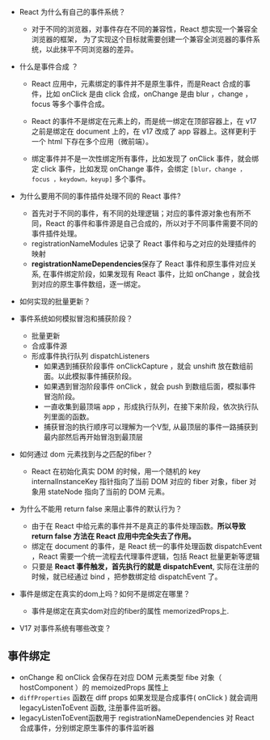 -   React 为什么有自己的事件系统？ 
	- 对于不同的浏览器，对事件存在不同的兼容性，React 想实现一个兼容全浏览器的框架， 为了实现这个目标就需要创建一个兼容全浏览器的事件系统，以此抹平不同浏览器的差异。


-   什么是事件合成 ？ 
	- React 应用中，元素绑定的事件并不是原生事件，而是React 合成的事件，比如 onClick 是由 click 合成，onChange 是由 blur ，change ，focus 等多个事件合成。

	- React 的事件不是绑定在元素上的，而是统一绑定在顶部容器上，在 v17 之前是绑定在 document 上的，在 v17 改成了 app 容器上。这样更利于一个 html 下存在多个应用（微前端）。
	- 绑定事件并不是一次性绑定所有事件，比如发现了 onClick 事件，就会绑定 click 事件，比如发现 onChange 事件，会绑定 `[blur，change ，focus ，keydown，keyup]` 多个事件。

- 为什么要用不同的事件插件处理不同的 React 事件?
	- 首先对于不同的事件，有不同的处理逻辑；对应的事件源对象也有所不同，React 的事件和事件源是自己合成的，所以对于不同事件需要不同的事件插件处理。
	- registrationNameModules 记录了 React 事件和与之对应的处理插件的映射
	- **registrationNameDependencies**保存了 React 事件和原生事件对应关系, 在事件绑定阶段，如果发现有 React 事件，比如 onChange ，就会找到对应的原生事件数组，逐一绑定。


-   如何实现的批量更新？
-   事件系统如何模拟冒泡和捕获阶段？
	- 批量更新
	- 合成事件源
	- 形成事件执行队列  dispatchListeners
		- 如果遇到捕获阶段事件 onClickCapture ，就会 unshift 放在数组前面。以此模拟事件捕获阶段。
		-   如果遇到冒泡阶段事件 onClick ，就会 push 到数组后面，模拟事件冒泡阶段。
		-   一直收集到最顶端 app ，形成执行队列，在接下来阶段，依次执行队列里面的函数。
		-  捕获冒泡的执行顺序可以理解为一个V型, 从最顶层的事件一路捕获到最内部然后再开始冒泡到最顶层


-   如何通过 dom 元素找到与之匹配的fiber？
	- React 在初始化真实 DOM 的时候，用一个随机的 key internalInstanceKey 指针指向了当前 DOM 对应的 fiber 对象，fiber 对象用 stateNode 指向了当前的 DOM 元素。


-   为什么不能用 return false 来阻止事件的默认行为？
	- 由于在 React 中给元素的事件并不是真正的事件处理函数。**所以导致 return false 方法在 React 应用中完全失去了作用。**
	- 绑定在 document 的事件，是 React 统一的事件处理函数 dispatchEvent ，React 需要一个统一流程去代理事件逻辑，包括 React 批量更新等逻辑
	- 只要是 **React 事件触发，首先执行的就是 dispatchEvent**, 实际在注册的时候，就已经通过 bind ，把参数绑定给 dispatchEvent 了。


-   事件是绑定在真实的dom上吗？如何不是绑定在哪里？
	- 事件是绑定在真实dom对应的fiber的属性 memorizedProps上.


-   V17 对事件系统有哪些改变？


## 事件绑定
- onChange 和 onClick 会保存在对应 DOM 元素类型 fibe 对象（ hostComponent ）的 memoizedProps 属性上
- `diffProperties` 函数在 diff props 如果发现是合成事件( onClick ) 就会调用 legacyListenToEvent 函数, 注册事件监听器。
- legacyListenToEvent函数用于 registrationNameDependencies 对 React 合成事件，分别绑定原生事件的事件监听器